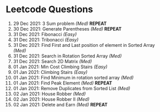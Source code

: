 # Leetcode Questions  
1. 29 Dec 2021: 3 Sum problem *(Med)*  **REPEAT**
2. 30 Dec 2021: Generate Parentheses *(Med)*  **REPEAT**
3. 31 Dec 2021: Fibonacci *(Easy)*  
4. 31 Dec 2021: Tribonacci *(Easy)*  
5. 31 Dec 2021: Find First and Last position of element in Sorted Array *(Med)*  
6. 31 Dec 2021: Search in Rotation Sorted Array *(Med)*
7. 31 Dec 2021: Search 2D Matrix *(Med)*  
8. 01 Jan 2021: Min Cost Climbing Stairs *(Easy)*  
9. 01 Jan 2021: Climbing Stairs *(Easy)*  
10. 01 Jan 2021: Find Minimum in rotation sorted array *(Med)*
11. 01 Jan 2021: Find Peak Element *(Med)*  **REPEAT**
12. 01 Jan 2021: Remove Duplicates from Sorted List *(Med)*  
13. 02 Jan 2021: House Robber *(Med)*
14. 02 Jan 2021: House Robber II *(Med)*  
15. 02 Jan 2021: Delete and Earn *(Med)* **REPEAT**  
